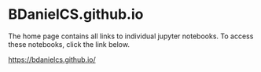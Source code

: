 # BDanielCS.github.io
The home page contains all links to individual jupyter notebooks.  To access these notebooks, click the link below.

https://bdanielcs.github.io/
